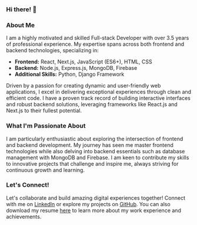 ### Hi there! 👋

### About Me
I am a highly motivated and skilled Full-stack Developer with over 3.5 years of professional experience. My expertise spans across both frontend and backend technologies, specializing in:

- **Frontend:** React, Next.js, JavaScript (ES6+), HTML, CSS
- **Backend:** Node.js, Express.js, MongoDB, Firebase
- **Additional Skills:** Python, Django Framework

Driven by a passion for creating dynamic and user-friendly web applications, I excel in delivering exceptional experiences through clean and efficient code. I have a proven track record of building interactive interfaces and robust backend solutions, leveraging frameworks like React.js and Next.js to their fullest potential.

### What I'm Passionate About
I am particularly enthusiastic about exploring the intersection of frontend and backend development. My journey has seen me master frontend technologies while also delving into backend essentials such as database management with MongoDB and Firebase. I am keen to contribute my skills to innovative projects that challenge and inspire me, always striving for continuous growth and learning.

### Let's Connect!
Let's collaborate and build amazing digital experiences together! Connect with me on [LinkedIn](https://www.linkedin.com/in/madhuri-jawadekar-31b57516a) or explore my projects on [GitHub](https://github.com/madhurijawadekar-16). You can also download my resume [here](https://drive.google.com/file/d/11a5iSPJO85XbCmsjZ64MqsfS5muWzH2G/view?usp=sharing) to learn more about my work experience and achievements.

